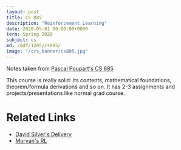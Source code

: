 ```yaml
---
layout: post
title: CS 885
description: "Reinforcement Learning"
date: 2020-05-01 00:00:00+0000
term: Spring 2020
subject: cs
md: /mdf/1205/cs885/
image: "/crs_banner/cs885.jpg"
---
```


Notes taken from [Pascal Poupart's CS 885](https://cs.uwaterloo.ca/~ppoupart/teaching/cs885-spring20/index.html)

This course is really solid: its contents, mathematical foundations, theorem/formula derivations and so on. It has 2-3 assignments and projects/presentations like normal grad course.

# Related Links
- [David Silver's Delivery](https://www.davidsilver.uk/teaching/)
- [Morvan's RL](https://morvanzhou.github.io/tutorials/machine-learning/reinforcement-learning/)
